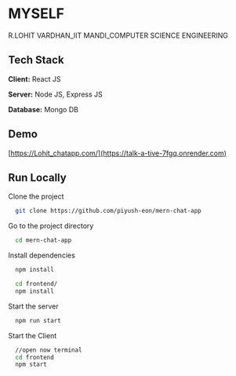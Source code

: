 
# MYSELF

R.LOHIT VARDHAN_IIT MANDI_COMPUTER SCIENCE ENGINEERING
## Tech Stack

**Client:** React JS

**Server:** Node JS, Express JS

**Database:** Mongo DB
  
## Demo

[https://Lohit_chatapp.com/](https://talk-a-tive-7fgq.onrender.com)

## Run Locally

Clone the project

```bash
  git clone https://github.com/piyush-eon/mern-chat-app
```

Go to the project directory

```bash
  cd mern-chat-app
```

Install dependencies

```bash
  npm install
```

```bash
  cd frontend/
  npm install
```

Start the server

```bash
  npm run start
```
Start the Client

```bash
  //open now terminal
  cd frontend
  npm start
```


  
